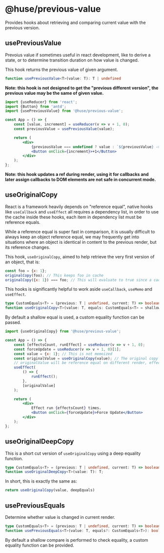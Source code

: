 # @huse/previous-value

Provides hooks about retrieving and comparing current value with the previous version.

## usePreviousValue

Prevoius value if sometimes useful in react development, like to derive a state,
or to determine transition duration on how value is changed.

This hook returns the previous value of given argument.

```typescript
function usePreviousValue<T>(value: T): T | undefined
```

**Note: this hook is not designed to get the "previous different version", the previous value may be the same of given value.**

```jsx
import {useReducer} from 'react';
import {Button} from 'antd';
import {usePreviousValue} from '@huse/previous-value';

const App = () => {
    const [value, increment] = useReducer(v => v + 1, 0);
    const previousValue = usePreviousValue(value);

    return (
        <div>
            {previousValue === undefined ? value : `${previousValue} -> ${value}`}
            <Button onClick={increment}>+1</Button>
        </div>
    );
};
```

**Note: this hook updates a ref during render, using it for callbacks and later assign callbacks to DOM elements are not safe in concurrent mode.**

## useOriginalCopy

React is a framework heavily depends on "reference equal",
native hooks like `useCallback` and `useEffect` all requires a dependency list,
in order to use the cache inside these hooks, each item in dependency list must be reference equals.

While a reference equal is super fast in comparison, it is usually difficult to always keep an object reference equal,
we may frequently get into situations where an object is identical in content to the previous render,
but its reference changes.

This hook, `useOriginalCopy`, aimed to help retrieve the very first version of an object, that is:

```jsx
const foo = {x: 1};
originalCopy(foo); // This keeps foo in cache
originalCopy({x: 1}) === foo; // This will evaluate to true since a cached version is returned
```

This hooks is significantly helpful to work aside `useCallback`, `useMemo` and `useEffect`.

```typescript
type CustomEquals<T> = (previous: T | undefined, current: T) => boolean;
function useOriginalCopy<T>(value: T, equals: CustomEquals<T> = shallowEquals): T
```

By default a shallow equal is used, a custom equality function can be passed.

```jsx
import {useOriginalCopy} from '@huse/previous-value';

const App = () => {
    const [effectsCount, runEffect] = useReducer(v => v + 1, 0);
    const forceUpdate = useReducer(v => v + 1, 0)[1];
    const value = {x: 1}; // This is not memoized
    const originalValue = useOriginalCopy(value); // The original copy of value if retrieved on each render
    // originalValue will be reference equal on different render, effect runs only once
    useEffect(
        () => {
            runEffect();
        },
        [originalValue]
    );

    return (
        <div>
            Effect run {effectsCount} times.
            <Button onClick={forceUpdate}>Force Update</Button>
        </div>
    );
};
```

## useOriginalDeepCopy

This is a short cut version of `useOriginalCopy` using a deep equality function.

```typescript
type CustomEquals<T> = (previous: T | undefined, current: T) => boolean;
function useOriginalDeepCopy<T>(value: T): T;
```

In short, this is exactly the same as:

```jsx
return useOriginalCopy(value, deepEquals)
```

## usePreviousEquals

Determine whether value is changed in current render.

```typescript
type CustomEquals<T> = (previous: T | undefined, current: T) => boolean
function usePreviousEquals<T>(value: T, equals?: CustomEquals<T>): boolean;
```

By default a shallow compare is performed to check equality, a custom equality function can be provided.
